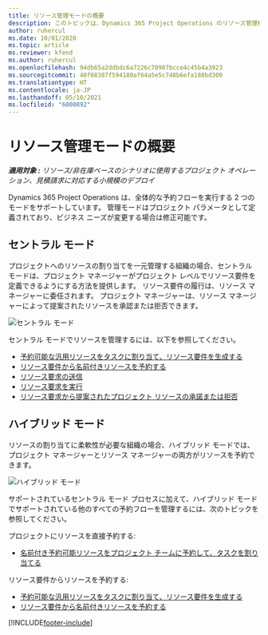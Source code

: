 ```yaml
---
title: リソース管理モードの概要
description: このトピックは、Dynamics 365 Project Operations のリソース管理機能に関する情報を提供します。
author: ruhercul
ms.date: 10/01/2020
ms.topic: article
ms.reviewer: kfend
ms.author: ruhercul
ms.openlocfilehash: 94db65a2ddbdc6a7226c70907bcce4c45b4a3923
ms.sourcegitcommit: 40f68387f594180af64a5e5c748b6efa188bd300
ms.translationtype: HT
ms.contentlocale: ja-JP
ms.lasthandoff: 05/10/2021
ms.locfileid: "6000892"
---
```

# <a name="resource-management-modes-overview"></a>リソース管理モードの概要

_**適用対象 :** リソース/非在庫ベースのシナリオに使用するプロジェクト オペレーション、見積請求に対応する小規模のデプロイ_


Dynamics 365 Project Operations は、全体的な予約フローを実行する 2 つのモードをサポートしています。 管理モードはプロジェクト パラメータとして定義されており、ビジネス ニーズが変更する場合は修正可能です。    

## <a name="central-mode"></a>セントラル モード
プロジェクトへのリソースの割り当てを一元管理する組織の場合、セントラル モードは、プロジェクト マネージャーがプロジェクト レベルでリソース要件を定義できるようにする方法を提供します。 リソース要件の履行は、リソース マネージャーに委任されます。 プロジェクト マネージャーは、リソース マネージャーによって提案されたリソースを承認または拒否できます。

![セントラル モード](./media/resource-management-central.png)

セントラル モードでリソースを管理するには、以下を参照してください。

- [予約可能な汎用リソースをタスクに割り当て、リソース要件を生成する](/dynamics365/project-service/assign-generic-bookable-resource)
- [リソース要件から名前付きリソースを予約する](/dynamics365/project-service/book-named-resource)
- [リソース要求の送信](/dynamics365/project-service/submit-resource-request)
- [リソース要求を実行](/dynamics365/project-service/resource-management-fulfill-requests)
- [リソース要求から提案されたプロジェクト リソースの承諾または拒否](/dynamics365/project-service/accept-reject-proposed-resource)

## <a name="hybrid-mode"></a>ハイブリッド モード
リソースの割り当てに柔軟性が必要な組織の場合、ハイブリッド モードでは、プロジェクト マネージャーとリソース マネージャーの両方がリソースを予約できます。

![ハイブリッド モード](./media/resource-management-hybrid.png)

サポートされているセントラル モード プロセスに加えて、ハイブリッド モードでサポートされている他のすべての予約フローを管理するには、次のトピックを参照してください。

プロジェクトにリソースを直接予約する:
- [名前付き予約可能リソースをプロジェクト チームに予約して、タスクを割り当てる](/dynamics365/project-service/assign-named-bookable-resource)

リソース要件からリソースを予約する:
- [予約可能な汎用リソースをタスクに割り当て、リソース要件を生成する](/dynamics365/project-service/assign-generic-bookable-resource)
- [リソース要件から名前付きリソースを予約する](/dynamics365/project-service/book-named-resource)


[!INCLUDE[footer-include](../includes/footer-banner.md)]